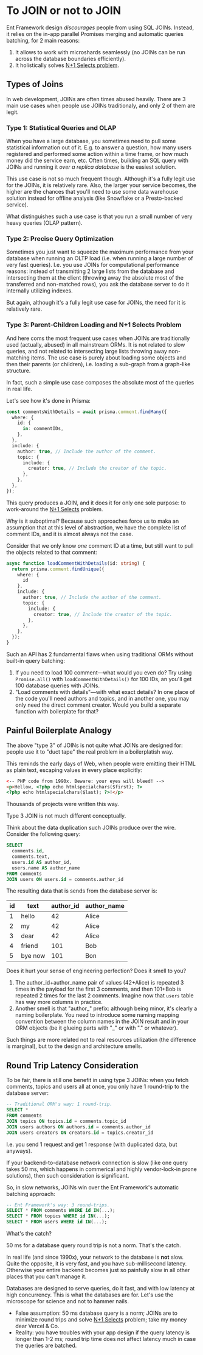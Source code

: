 # To JOIN or not to JOIN

Ent Framework design _discourages_ people from using SQL JOINs. Instead, it relies on the in-app parallel Promises merging and automatic queries batching, for 2 main reasons:

1. It allows to work with microshards seamlessly (no JOINs can be run across the database boundaries efficiently).
2. It holistically solves [N+1 Selects problem](../getting-started/n+1-selects-solution.md).

## Types of Joins

In web development, JOINs are often times abused heavily. There are 3 main use cases when people use JOINs traditionaly, and only 2 of them are legit.

### Type 1: Statistical Queries and OLAP

When you have a large database, you sometimes need to pull some statistical information out of it. E.g. to answer a question, how many users registered and performed some action within a time frame, or how much money did the service earn, etc. Often times, building an SQL query with JOINs and running it _over a replica database_ is the easiest solution.

This use case is not so much frequent though. Although it's a fully legit use for the JOINs, it is relatively rare. Also, the larger your service becomes, the higher are the chances that you'll need to use some data warehouse solution instead for offline analysis (like Snowflake or a Presto-backed service).

What distinguishes such a use case is that you run a small number of very heavy queries (OLAP pattern).

### Type 2: Precise Query Optimization

Sometimes you just want to squeeze the maximum performance from your database when running an OLTP load (i.e. when running a large number of very fast queries). I.e. you use JOINs for computational performance reasons: instead of transmitting 2 large lists from the database and intersecting them at the client (throwing away the absolute most of the transferred and non-matched rows), you ask the database server to do it internally utilizing indexes.

But again, although it's a fully legit use case for JOINs, the need for it is relatively rare.

### Type 3: Parent-Children Loading and N+1 Selects Problem

And here coms the most frequent use cases when JOINs are traditionally used (actually, abused) in all mainstream ORMs. It is not related to slow queries, and not related to intersecting large lists throwing away non-matching items. The use case is purely about loading some objects and then their parents (or children), i.e. loading a sub-graph from a graph-like structure.

In fact, such a simple use case composes the absolute most of the queries in real life.

Let's see how it's done in Prisma:

```typescript
const commentsWithDetails = await prisma.comment.findMany({
  where: {
    id: {
      in: commentIDs,
    },
  },
  include: {
    author: true, // Include the author of the comment.
    topic: {
      include: {
        creator: true, // Include the creator of the topic.
      },
    },
  },
});
```

This query produces a JOIN, and it does it for only one sole purpose: to work-around the [N+1 Selects](../getting-started/n+1-selects-solution.md) problem.

Why is it suboptimal? Because such approaches force us to maka an assumption that at this level of abstraction, we have the complete list of comment IDs, and it is almost always not the case.

Consider that we only know _one_ comment ID at a time, but still want to pull the objects related to that comment:

```typescript
async function loadCommentWithDetails(id: string) {
  return prisma.comment.findUnique({
    where: {
      id
    },
    include: {
      author: true, // Include the author of the comment.
      topic: {
        include: {
          creator: true, // Include the creator of the topic.
        },
      },
    },
  });
}
```

Such an API has 2 fundamental flaws when using traditional ORMs without built-in query batching:

1. If you need to load 100 comment—what would you even do? Try using `Promise.all()` with `loadCommentWithDetails()` for 100 IDs, an you'll get 100 database queries with JOINs.
2. "Load comments with details"—with what exact details? In one place of the code you'll need authors and topics, and in another one, you may only need the direct comment creator. Would you build a separate function with boilerplate for that?

## Painful Boilerplate Analogy

The above "type 3" of JOINs is not quite what JOINs are designed for: people use it to "duct tape" the real problem in a boilerplatish way.

This reminds the early days of Web, when people were emitting their HTML as plain text, escaping values in every place explicitly:

```html
<-- PHP code from 1990x. Beware: your eyes will bleed! -->
<p>Hellow, <?php echo htmlspecialchars($first); ?>
<?php echo htmlspecialchars($last); ?>!</p>
```

Thousands of projects were written this way.

Type 3 JOIN is not much different conceptually.

Think about the data duplication such JOINs produce over the wire. Consider the following query:

```sql
SELECT
  comments.id,
  comments.text,
  users.id AS author_id,
  users.name AS author_name
FROM comments
JOIN users ON users.id = comments.author_id
```

The resulting data that is sends from the database server is:

| id | text    | author\_id | author\_name |
| -- | ------- | ---------- | ------------ |
| 1  | hello   | 42         | Alice        |
| 2  | my      | 42         | Alice        |
| 3  | dear    | 42         | Alice        |
| 4  | friend  | 101        | Bob          |
| 5  | bye now | 101        | Bon          |

Does it hurt your sense of engineering perfection? Does it smell to you?

1. The author\_id+author\_name pair of values (42+Alice) is repeated 3 times in the payload for the first 3 comments, and then 101+Bob is repeated 2 times for the last 2 comments. Imagine now that `users` table has way more columns in practice.
2. Another smell is that "author\_" prefix: although being minor, it's clearly a naming boilerplate. You need to introduce some naming mapping convention between the column names in the JOIN result and in your ORM objects (be it glueing parts with "\_" or with "." or whatever).

Such things are more related not to real resources utilization (the difference is marginal), but to the design and architecture smells.

## Round Trip Latency Consideration

To be fair, there is still one benefit in using type 3 JOINs: when you fetch comments, topics and users all at once, you only have 1 round-trip to the database server:

```sql
-- Traditional ORM's way: 1 round-trip.
SELECT *
FROM comments
JOIN topics ON topics.id = comments.topic_id
JOIN users authors ON authors.id = comments.author_id
JOIN users creators ON creators.id = topics.creator_id
```

I.e. you send 1 request and get 1 response (with duplicated data, but anyways).

If your backend-to-database network connection is slow (like one query takes 50 ms, which happens in commerical and highly vendor-lock-in prone solutions), then such consideration is significant.

So, in slow networks, JOINs win over the Ent Framework's automatic batching approach:

```sql
-- Ent Framework's way: 3 round-trips.
SELECT * FROM comments WHERE id IN(...);
SELECT * FROM topics WHERE id IN(...);
SELECT * FROM users WHERE id IN(...);
```

What's the catch?

50 ms for a database query round trip is not a norm. That's the catch.

In real life (and since 1990x), your network to the database is **not** slow. Quite the opposite, it is very fast, and you have sub-millisecond latency. Otherwise your entire backend becomes just so painfully slow in all other places that you can't manage it.

Databases are designed to serve queries, do it fast, and with low latency at high concurrency. This is what the databases are for. Let's use the microscope for science and not to hammer nails.

* False assumption: 50 ms database query is a norm; JOINs are to minimize round trips and solve [N+1 Selects](../getting-started/n+1-selects-solution.md) problem; take my money dear Vercel & Co.
* Reality: you have troubles with your app design if the query latency is longer than 1-2 ms; round trip time does not affect latency much in case the queries are batched.

